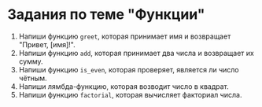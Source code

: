 # Задания по теме "Функции"

1. Напиши функцию `greet`, которая принимает имя и возвращает "Привет, [имя]!".
2. Напиши функцию `add`, которая принимает два числа и возвращает их сумму.
3. Напиши функцию `is_even`, которая проверяет, является ли число чётным.
4. Напиши лямбда-функцию, которая возводит число в квадрат.
5. Напиши функцию `factorial`, которая вычисляет факториал числа.